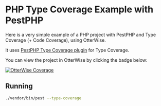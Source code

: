 # PHP Type Coverage Example with PestPHP

Here is a very simple example of a PHP project with PestPHP and Type Coverage (+ Code Coverage), using OtterWise.

It uses [PestPHP Type Coverage plugin](https://pestphp.com/docs/type-coverage) for Type Coverage.

You can view the project in OtterWise by clicking the badge below:

[![OtterWise Coverage](https://img.shields.io/endpoint?url=https://otterwise.app/badge/github/getotterwise/php-example-pestphp-type-coverage/type/56df34ca-016c-4e4a-a27e-e25960904cc1)](https://otterwise.app/github/getotterwise/php-example-pestphp-type-coverage)

## Running
```bash
./vendor/bin/pest --type-coverage
```
